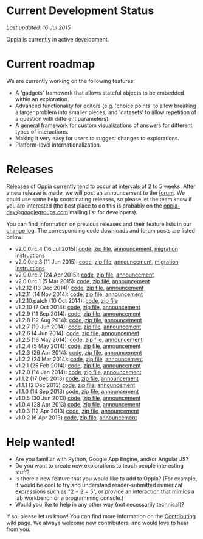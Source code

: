 # Current Development Status #

_Last updated: 16 Jul 2015_

Oppia is currently in active development.

# Current roadmap #

We are currently working on the following features:
  * A 'gadgets' framework that allows stateful objects to be embedded within an exploration.
  * Advanced functionality for editors (e.g. 'choice points' to allow breaking a larger problem into smaller pieces, and 'datasets' to allow repetition of a question with different parameters).
  * A general framework for custom visualizations of answers for different types of interactions.
  * Making it very easy for users to suggest changes to explorations.
  * Platform-level internationalization.

# Releases #

Releases of Oppia currently tend to occur at intervals of 2 to 5 weeks. After a new release is made, we will post an announcement to the [forum](https://groups.google.com/forum/?fromgroups#!forum/oppia). We could use some help coordinating releases, so please let the team know if you are interested (the best place to do this is probably on the oppia-dev@googlegroups.com mailing list for developers).

You can find information on previous releases and their feature lists in our [change log](https://github.com/oppia/oppia/blob/master/CHANGELOG). The corresponding code downloads and forum posts are listed below:

  * v2.0.0.rc.4 (16 Jul 2015): [code](https://github.com/oppia/oppia/tree/v2.0.0.rc.4), [zip file](https://github.com/oppia/oppia/archive/v2.0.0.rc.4.zip), [announcement](https://groups.google.com/forum/#!category-topic/oppia/announcements/QeQyhW7rBRM), [migration instructions](MigrationInstructions.md)
  * v2.0.0.rc.3 (11 Jun 2015): [code](https://github.com/oppia/oppia/tree/v2.0.0.rc.3), [zip file](https://github.com/oppia/oppia/archive/v2.0.0.rc.3.zip), [announcement](https://groups.google.com/forum/#!category-topic/oppia/announcements/RG7-s_LC-ZM), [migration instructions](MigrationInstructions.md)
  * v2.0.0.rc.2 (24 Apr 2015): [code](https://github.com/oppia/oppia/tree/v2.0.0.rc.2), [zip file](https://github.com/oppia/oppia/archive/v2.0.0.rc.2.zip), [announcement](https://groups.google.com/forum/#!category-topic/oppia/announcements/e-9un-DzRo4)
  * v2.0.0.rc.1 (5 Mar 2015): [code](https://github.com/oppia/oppia/tree/v2.0.0.rc.1), [zip file](https://github.com/oppia/oppia/archive/v2.0.0.rc.1.zip), [announcement](https://groups.google.com/forum/#!category-topic/oppia/announcements/4Vb0oestM2U)
  * v1.2.12 (13 Dec 2014): [code](https://github.com/oppia/oppia/tree/v1.2.12), [zip file](https://github.com/oppia/oppia/archive/v1.2.12.zip), [announcement](https://groups.google.com/forum/#!topic/oppia-dev/REYiJgpLw5Q)
  * v1.2.11 (14 Nov 2014): [code](https://github.com/oppia/oppia/tree/v1.2.11), [zip file](https://github.com/oppia/oppia/archive/v1.2.11.zip), [announcement](https://groups.google.com/forum/#!topic/oppia/6O2y1Yk-UNs)
  * v1.2.10.patch (10 Oct 2014): [code](https://github.com/oppia/oppia/tree/v1.2.10.patch), [zip file](https://github.com/oppia/oppia/archive/v1.2.10.patch.zip)
  * v1.2.10 (7 Oct 2014): [code](https://github.com/oppia/oppia/tree/v1.2.10), [zip file](https://github.com/oppia/oppia/archive/v1.2.10.zip), [announcement](https://groups.google.com/forum/#!topic/oppia-dev/VOIZFMYpCSI)
  * v1.2.9 (11 Sep 2014): [code](https://github.com/oppia/oppia/tree/v1.2.9), [zip file](https://github.com/oppia/oppia/archive/v1.2.9.zip), [announcement](https://groups.google.com/forum/#!topic/oppia-dev/QTLGlKLFHUU)
  * v1.2.8 (12 Aug 2014): [code](https://github.com/oppia/oppia/tree/v1.2.8), [zip file](https://github.com/oppia/oppia/archive/v1.2.8.zip), [announcement](https://groups.google.com/forum/#!topic/oppia-dev/9ijBHIgrHNY)
  * v1.2.7 (19 Jun 2014): [code](https://github.com/oppia/oppia/tree/v1.2.7), [zip file](https://github.com/oppia/oppia/archive/v1.2.7.zip), [announcement](https://groups.google.com/forum/#!topic/oppia-dev/CFKhDaRDCPU)
  * v1.2.6 (4 Jun 2014): [code](https://github.com/oppia/oppia/tree/v1.2.6), [zip file](https://github.com/oppia/oppia/archive/v1.2.6.zip), [announcement](https://groups.google.com/forum/#!topic/oppia-dev/YQohsnEOih8)
  * v1.2.5 (16 May 2014): [code](https://github.com/oppia/oppia/tree/v1.2.5), [zip file](https://github.com/oppia/oppia/archive/v1.2.5.zip), [announcement](https://groups.google.com/forum/#!topic/oppia-dev/cWUXD6tlnb4)
  * v1.2.4 (5 May 2014): [code](https://github.com/oppia/oppia/tree/v1.2.4), [zip file](https://github.com/oppia/oppia/archive/v1.2.4.zip), [announcement](https://groups.google.com/forum/#!topic/oppia-dev/moVuSxBybuc)
  * v1.2.3 (26 Apr 2014): [code](https://github.com/oppia/oppia/tree/v1.2.3), [zip file](https://github.com/oppia/oppia/archive/v1.2.3.zip), [announcement](https://groups.google.com/forum/#!topic/oppia-dev/5gidkVxMe4s)
  * v1.2.2 (24 Mar 2014): [code](https://github.com/oppia/oppia/tree/v1.2.2), [zip file](https://github.com/oppia/oppia/archive/v1.2.2.zip), [announcement](https://groups.google.com/forum/#!topic/oppia-dev/WLsL6EfTh68)
  * v1.2.1 (25 Feb 2014): [code](https://github.com/oppia/oppia/tree/v1.2.1), [zip file](https://github.com/oppia/oppia/archive/v1.2.1.zip), [announcement](https://groups.google.com/forum/#!topic/oppia/VQ4mOkwRDYM)
  * v1.2.0 (14 Jan 2014): [code](https://github.com/oppia/oppia/tree/v1.2.0), [zip file](https://github.com/oppia/oppia/archive/v1.2.0.zip), [announcement](https://groups.google.com/forum/#!topic/oppia/4boDA7_dzEU)
  * v1.1.2 (17 Dec 2013) [code](https://github.com/oppia/oppia/tree/v1.1.2), [zip file](https://github.com/oppia/oppia/archive/v1.1.2.zip), [announcement](https://groups.google.com/forum/#!topic/oppia/Ni7GQvOu0to)
  * v1.1.1 (2 Dec 2013) [code](https://github.com/oppia/oppia/tree/v1.1.1), [zip file](https://github.com/oppia/oppia/archive/v1.1.1.zip), [announcement](https://groups.google.com/forum/#!topic/oppia/P7FIJFiDbGg)
  * v1.1.0 (14 Sep 2013) [code](https://github.com/oppia/oppia/tree/v1.1.0), [zip file](https://github.com/oppia/oppia/archive/v1.1.0.zip), [announcement](https://groups.google.com/forum/#!topic/oppia/FTEyxnvrd_4)
  * v1.0.5 (30 Jun 2013) [code](https://github.com/oppia/oppia/tree/v1.0.5), [zip file](https://github.com/oppia/oppia/archive/v1.0.5.zip), [announcement](https://groups.google.com/forum/#!topic/oppia/FoSDkuQSJJ0)
  * v1.0.4 (28 Apr 2013) [code](https://github.com/oppia/oppia/tree/v1.0.4), [zip file](https://github.com/oppia/oppia/archive/v1.0.4.zip), [announcement](https://groups.google.com/forum/#!topic/oppia/GtY7OoEZfgE)
  * v1.0.3 (12 Apr 2013) [code](https://github.com/oppia/oppia/tree/v1.0.3), [zip file](https://github.com/oppia/oppia/archive/v1.0.3.zip), [announcement](https://groups.google.com/forum/#!topic/oppia/e384k2R8484)
  * v1.0.2 (6 Apr 2013) [code](https://github.com/oppia/oppia/tree/v1.0.2), [zip file](https://github.com/oppia/oppia/archive/v1.0.2.zip), [announcement](https://groups.google.com/forum/#!topic/oppia/LvA6yQIKlZY)


# Help wanted! #

  * Are you familiar with Python, Google App Engine, and/or Angular JS?
  * Do you want to create new explorations to teach people interesting stuff?
  * Is there a new feature that you would like to add to Oppia? (For example, it would be cool to try and understand reader-submitted numerical expressions such as "2 + 2 = 5", or provide an interaction that mimics a lab workbench or a programming console.)
  * Would you like to help in any other way (not necessarily technical)?

If so, please let us know! You can find more information on the [Contributing](Contributing.md) wiki page. We always welcome new contributors, and would love to hear from you.
